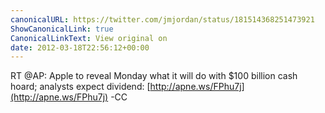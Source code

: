 ```yaml
---
canonicalURL: https://twitter.com/jmjordan/status/181514368251473921
ShowCanonicalLink: true
CanonicalLinkText: View original on
date: 2012-03-18T22:56:12+00:00
---
```

RT @AP: Apple to reveal Monday what it will do with $100 billion cash hoard; analysts expect dividend: [http://apne.ws/FPhu7j](http://apne.ws/FPhu7j) -CC
